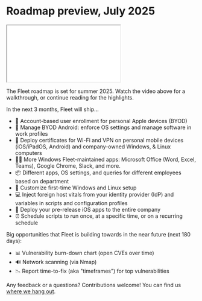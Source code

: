 # Roadmap preview, July 2025

<div purpose="embedded-content">
   <iframe src="TODO" allowfullscreen></iframe>
</div>

The Fleet roadmap is set for summer 2025. Watch the video above for a walkthrough, or continue reading for the highlights.

In the next 3 months, Fleet will ship...

- 🍏 Account-based user enrollment for personal Apple devices (BYOD)
- 🤖 Manage BYOD Android: enforce OS settings and manage software in work profiles
- 📄 Deploy certificates for Wi-Fi and VPN on personal mobile devices (iOS/iPadOS, Android) and company-owned Windows, & Linux computers
- 👨‍💻 More Windows Fleet-maintained apps: Microsoft Office (Word, Excel, Teams), Google Chrome, Slack, and more.
- 📦 Different apps, OS settings, and queries for different employees based on department
- 👔 Customize first-time Windows and Linux setup
- 💻 Inject foreign host vitals from your identity provider (IdP) and variables in scripts and configuration profiles
- 🧪 Deploy your pre-release iOS apps to the entire company
- ⏰ Schedule scripts to run once, at a specific time, or on a recurring schedule

Big opportunities that Fleet is building towards in the near future (next 180 days):

- 📊 Vulnerability burn-down chart (open CVEs over time)
- 🔊 Network scanning (via Nmap)
- 📉 Report time-to-fix (aka "timeframes") for top vulnerabilities

Any feedback or a questions? Contributions welcome! You can find us [where we hang out](https://fleetdm.com/support).

<meta name="category" value="announcements">
<meta name="authorFullName" value="Noah Talerman">
<meta name="authorGitHubUsername" value="noahtalerman">
<meta name="publishedOn" value="2025-07-01">
<meta name="articleTitle" value="Roadmap preview, July 2025">
<meta name="description" value="The product improvements Fleet is currently working on and the 3 biggest open opportunities in the product in the near future.">
